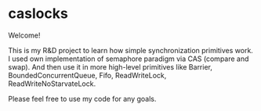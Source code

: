 # caslocks
Welcome!

This is my R&D project to learn how simple synchronization primitives work. 
I used own implementation of semaphore paradigm via CAS (compare and swap). 
And then use it in more high-level primitives like Barrier, BoundedConcurrentQueue, Fifo, ReadWriteLock, ReadWriteNoStarvateLock.

Please feel free to use my code for any goals.
